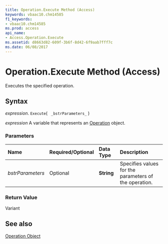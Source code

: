 ```yaml
---
title: Operation.Execute Method (Access)
keywords: vbaac10.chm14585
f1_keywords:
- vbaac10.chm14585
ms.prod: access
api_name:
- Access.Operation.Execute
ms.assetid: d8663d82-609f-3b6f-8d42-6f9aab7fff7c
ms.date: 06/08/2017
---
```



# Operation.Execute Method (Access)

Executes the specified operation.


## Syntax

 _expression_. `Execute`( ` _bstrParameters_` )

 _expression_ A variable that represents an [Operation](Access.Operation.md) object.


### Parameters



|**Name**|**Required/Optional**|**Data Type**|**Description**|
|:-----|:-----|:-----|:-----|
| _bstrParameters_|Optional|**String**|Specifies values for the parameters of the operation.|

### Return Value

Variant


## See also


[Operation Object](Access.Operation.md)

